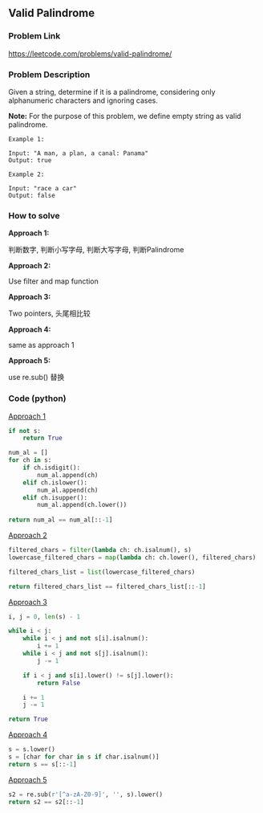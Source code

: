 ## Valid Palindrome

### Problem Link
https://leetcode.com/problems/valid-palindrome/

### Problem Description 

Given a string, determine if it is a palindrome, considering only alphanumeric characters and ignoring cases.

**Note:** For the purpose of this problem, we define empty string as valid palindrome.

```
Example 1: 

Input: "A man, a plan, a canal: Panama"
Output: true

```

```
Example 2: 

Input: "race a car"
Output: false

```

### How to solve 

**Approach 1:** 

判断数字, 判断小写字母, 判断大写字母, 判断Palindrome

**Approach 2:** 

Use filter and map function 

**Approach 3:** 

Two pointers, 头尾相比较

**Approach 4:** 

same as approach 1

**Approach 5:** 

use re.sub() 替换



### Code (python)

[Approach 1](https://github.com/yanray/leetcode/blob/master/problems/0125Valid_Palindrome/0125Valid_Palindrome1.py)

```python
if not s:
    return True

num_al = []
for ch in s:
    if ch.isdigit():
        num_al.append(ch)
    elif ch.islower():
        num_al.append(ch)
    elif ch.isupper():
        num_al.append(ch.lower())
        
return num_al == num_al[::-1]
```

[Approach 2](https://github.com/yanray/leetcode/blob/master/problems/0125Valid_Palindrome/0125Valid_Palindrome2.py)

```python
filtered_chars = filter(lambda ch: ch.isalnum(), s)
lowercase_filtered_chars = map(lambda ch: ch.lower(), filtered_chars)

filtered_chars_list = list(lowercase_filtered_chars)

return filtered_chars_list == filtered_chars_list[::-1]
```


[Approach 3](https://github.com/yanray/leetcode/blob/master/problems/0125Valid_Palindrome/0125Valid_Palindrome3.py)

```python
i, j = 0, len(s) - 1

while i < j:
    while i < j and not s[i].isalnum():
        i += 1
    while i < j and not s[j].isalnum():
        j -= 1

    if i < j and s[i].lower() != s[j].lower():
        return False

    i += 1
    j -= 1

return True
```


[Approach 4](https://github.com/yanray/leetcode/blob/master/problems/0125Valid_Palindrome/0125Valid_Palindrome4.py)

```python
s = s.lower()
s = [char for char in s if char.isalnum()]
return s == s[::-1]
```


[Approach 5](https://github.com/yanray/leetcode/blob/master/problems/0125Valid_Palindrome/0125Valid_Palindrome5.py)

```python
s2 = re.sub(r'[^a-zA-Z0-9]', '', s).lower()
return s2 == s2[::-1]
```
